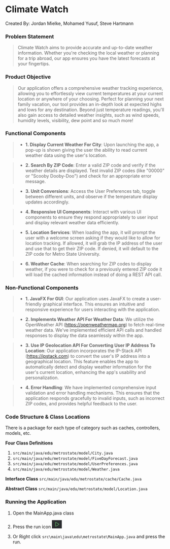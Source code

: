 # Climate Watch
Created By: Jordan Mielke, Mohamed Yusuf, Steve Hartmann

### Problem Statement
> Climate Watch aims to provide accurate and up-to-date weather information. Whether you're 
checking the local weather or planning for a trip abroad, our app ensures you have the latest 
forecasts at your fingertips.

### Product Objective
> Our application offers a comprehensive weather tracking experience, allowing you to effortlessly
view current temperatures at your current location or anywhere of your choosing. Perfect for planning 
your next family vacation, our tool provides an in-depth look at expected highs and lows for any 
destination. Beyond just temperature readings, you'll also gain access to detailed weather insights,
such as wind speeds, humidity levels, visibility, dew point and so much more!

### Functional Components
> * **1. Display Current Weather For City**: Upon launching the app, a pop-up is shown giving the user the ability to
  read current weather data using the user's location.
 
> * **2. Search By ZIP Code**: Enter a valid ZIP code and verify if the weather details are displayed. 
 Test invalid ZIP codes (like "00000" or "Scooby Dooby-Doo") and check for an appropriate error message.
 
> * **3. Unit Conversions**: Access the User Preferences tab, toggle between different units, and observe if the 
  temperature display updates accordingly.

> * **4. Responsive UI Components**: Interact with various UI components to ensure they respond appropriately to user
 input and display relevant weather data efficiently.

> * **5. Location Services**: When loading the app, it will prompt the user with a welcome screen asking if they would
> like to allow for location tracking. If allowed, it will grab the IP address of the user and use that to get their ZIP
> code. If denied, it will default to the ZIP code for Metro State University.

> * **6. Weather Cache**: When searching for ZIP codes to display weather, if you were to check for a previously entered
> ZIP code it will load the cached information instead of doing a REST API call.

### Non-Functional Components
> * **1. JavaFX For GUI**: Our application uses JavaFX to create a user-friendly graphical interface. This ensures
  an intuitive and responsive experience for users interacting with the application.

> * **2. Implements Weather API For Weather Data**: We utilize the OpenWeather API (https://openweathermap.org) to fetch real-time weather data. We've implemented efficient API calls and handled responses to 
  display the data seamlessly within the app.

> * **3. Use IP Geolocation API For Converting User IP Address To Location**: Our application 
  incorporates the IP-Stack API (https://ipstack.com) to convert the user's IP address into a geographical location. This feature 
  enables the app to automatically detect and display weather information for the user's current location, enhancing 
  the app's usability and personalization.

> * **4. Error Handling**: We have implemented comprehensive input validation and error handling mechanisms. This 
  ensures that the application responds gracefully to invalid inputs, such as incorrect ZIP codes, and provides 
  helpful feedback to the user.

### Code Structure & Class Locations
There is a package for each type of category such as caches, controllers, models, etc.

**Four Class Definitions**
  1. `src/main/java/edu/metrostate/model/City.java`
  2. `src/main/java/edu/metrostate/model/FiveDayForecast.java`
  3. `src/main/java/edu/metrostate/model/UserPreferences.java`
  4. `src/main/java/edu/metrostate/model/Weather.java`

**Interface Class** `src/main/java/edu/metrostate/cache/Cache.java`

**Abstract Class** `src/main/java/edu/metrostate/model/Location.java`

### Running the Application
1. Open the MainApp.java class

2. Press the run icon  ![img.png](img.png)

3. Or Right click `src\main\java\edu\metrostate\MainApp.java` and press the run.